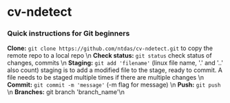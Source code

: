 # cv-ndetect

### Quick instructions for Git beginners

**Clone:** `git clone https://github.com/ntdas/cv-ndetect.git` to copy the remote repo to a local repo \n
**Check status:** `git status` check status of changes, commits \n
**Staging:** `git add 'filename'`  (linux file name, '.' and '..' also count) staging is to add a modified file to the stage, ready to commit. A file needs to be staged multiple times if there are multiple changes \n
**Commit:** `git commit -m 'message'`     (-m flag for message) \n
**Push:** `git push` \n
**Branches:** git branch 'branch_name'\n